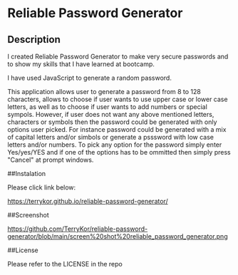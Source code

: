 # Reliable Password Generator

## Description

I created Reliable Password Generator to make very secure passwords and to show my skills that I have learned at bootcamp.

I have used JavaScript to generate a random password. 

This application allows user to generate a password from 8 to 128 characters,
allows to choose if user wants to use upper case or lower case letters, as well as to choose if user wants to add numbers or special sympols. However, if user does not want any above mentioned letters, characters or symbols then the password could be generated with only options user picked. For instance password could be generated with a mix of capital letters and/or simbols or generate a psssword with low case letters and/or numbers. To pick any option for the password simply enter Yes/yes/YES and if one of the options has to be ommitted then simply press "Cancel" at prompt windows.

##Instalation

Please click link below:

https://terrykor.github.io/reliable-password-generator/

##Screenshot

https://github.com/TerryKor/reliable-password-generator/blob/main/screen%20shot%20reliable_password_generator.png

##License

Please refer to the LICENSE in the repo

